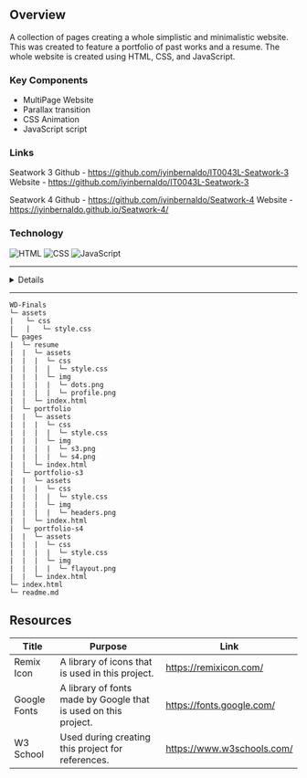 ## Overview
A collection of pages creating a whole simplistic and minimalistic website. This was created to feature a portfolio of past works and a resume.
The whole website is created using HTML, CSS, and JavaScript.

### Key Components
- MultiPage Website
- Parallax transition
- CSS Animation
- JavaScript script

### Links
Seatwork 3
Github - https://github.com/iyinbernaldo/IT0043L-Seatwork-3
Website - https://github.com/iyinbernaldo/IT0043L-Seatwork-3

Seatwork 4
Github - https://github.com/iyinbernaldo/Seatwork-4
Website - https://iyinbernaldo.github.io/Seatwork-4/

### Technology
![HTML](https://img.shields.io/badge/HTML-E34F26?style=for-the-badge&logo=html5&logoColor=white)
![CSS](https://img.shields.io/badge/CSS-1572B6?style=for-the-badge&logo=css3&logoColor=white)
![JavaScript](https://img.shields.io/badge/JavaScript-F7DF1E?style=for-the-badge&logo=javascript&logoColor=white)

<hr>
<details>
  <p align = "center">
    <img src="https://wakatime.com/share/@e98700f9-f823-407f-9aed-cfc07f60fe07/62078445-4027-418b-948e-df04958e0a76.svg" height="400"/>
  </p>
</details>
<hr>

```
WD-Finals
└─ assets
|   └─ css
|   |   └─ style.css
└─ pages
|  └─ resume
|  |  └─ assets
|  |  |  └─ css
|  |  |  |  └─ style.css
|  |  |  └─ img
|  |  |  |  └─ dots.png
|  |  |  |  └─ profile.png
|  |  └─ index.html
|  └─ portfolio
|  |  └─ assets
|  |  |  └─ css
|  |  |  |  └─ style.css
|  |  |  └─ img
|  |  |  |  └─ s3.png
|  |  |  |  └─ s4.png
|  |  └─ index.html
|  └─ portfolio-s3
|  |  └─ assets
|  |  |  └─ css
|  |  |  |  └─ style.css
|  |  |  └─ img
|  |  |  |  └─ headers.png
|  |  └─ index.html
|  └─ portfolio-s4
|  |  └─ assets
|  |  |  └─ css
|  |  |  |  └─ style.css
|  |  |  └─ img
|  |  |  |  └─ flayout.png
|  |  └─ index.html
└─ index.html
└─ readme.md
```

## Resources
| Title | Purpose | Link |
|-|-|-|
| Remix Icon | A library of icons that is used in this project. | https://remixicon.com/ |
| Google Fonts | A library of fonts made by Google that is used on this project. | https://fonts.google.com/ |
| W3 School | Used during creating this project for references. | https://www.w3schools.com/|
